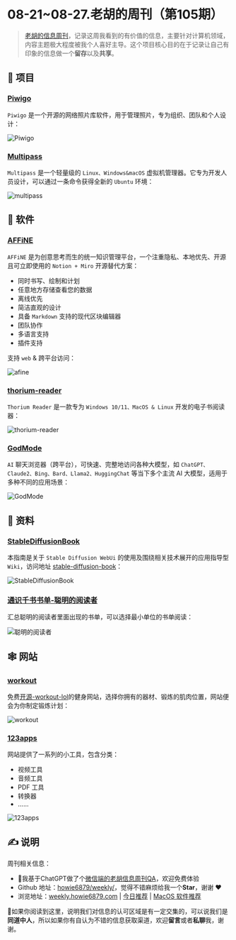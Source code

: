 # 08-21~08-27.老胡的周刊（第105期）

> [老胡的信息周刊](https://weekly.howie6879.com/)，记录这周我看到的有价值的信息，主要针对计算机领域，内容主题极大程度被我个人喜好主导。这个项目核心目的在于记录让自己有印象的信息做一个**留存**以及**共享**。

## 🎯 项目

### [Piwigo](https://github.com/Piwigo/Piwigo)

 `Piwigo` 是一个开源的网络照片库软件，用于管理照片，专为组织、团队和个人设计：
 
 ![Piwigo](https://images-1252557999.file.myqcloud.com/uPic/Piwigo.jpeg)
 
 ### [Multipass](https://github.com/canonical/multipass)
 
 `Multipass` 是一个轻量级的 `Linux、Windows&macOS` 虚拟机管理器。它专为开发人员设计，可以通过一条命令获得全新的 `Ubuntu` 环境：
 
 ![multipass](https://images-1252557999.file.myqcloud.com/uPic/multipass.jpg)

## 🤖 软件

### [AFFiNE](https://github.com/toeverything/AFFiNE)

`AFFiNE` 是为创意思考而生的统一知识管理平台，一个注重隐私、本地优先、开源且可立即使用的 `Notion + Miro` 开源替代方案：

- 同时书写、绘制和计划
- 任意地方存储查看您的数据
- 离线优先
- 简洁直观的设计
- 具备 `Markdown` 支持的现代区块编辑器
- 团队协作
- 多语言支持
- 插件支持

支持 `web` & 跨平台访问：

![afine](https://images-1252557999.file.myqcloud.com/uPic/afine.jpg)

### [thorium-reader](https://github.com/edrlab/thorium-reader)

`Thorium Reader` 是一款专为 `Windows 10/11、MacOS & Linux` 开发的电子书阅读器：

![thorium-reader](https://images-1252557999.file.myqcloud.com/uPic/thorium-reader.png)

### [GodMode](https://github.com/smol-ai/GodMode/)

`AI` 聊天浏览器（跨平台），可快速、完整地访问各种大模型，如 `ChatGPT、Claude2、Bing、Bard、Llama2、HuggingChat` 等当下多个主流 AI 大模型，适用于多种不同的应用场景：

![GodMode](https://images-1252557999.file.myqcloud.com/uPic/GodMode.png)

## 👀 资料

### [StableDiffusionBook](https://github.com/sudoskys/StableDiffusionBook)

本指南是关于 `Stable Diffusion WebUi` 的使用及围绕相关技术展开的应用指导型 `Wiki`，访问地址 [stable-diffusion-book](https://stable-diffusion-book.vercel.app/)：

![StableDiffusionBook](https://images-1252557999.file.myqcloud.com/uPic/StableDiffusionBook.jpg)

### [通识千书书单-聪明的阅读者](https://docs.qq.com/sheet/DY2RmcVVMVE9Qd3JV?tab=BB08J2)

汇总聪明的阅读者里面出现的书单，可以选择最小单位的书单阅读：

![聪明的阅读者](https://images-1252557999.file.myqcloud.com/uPic/聪明的阅读者.jpg)

## 🕸 网站

### [workout](https://workout.lol/)

免费[开源-workout-lol](https://github.com/workout-lol/workout-lol)的健身网站，选择你拥有的器材、锻炼的肌肉位置，网站便会为你制定锻炼计划：

![workout](https://images-1252557999.file.myqcloud.com/uPic/workout.jpg)

### [123apps](https://123apps.com/cn/)

网站提供了一系列的小工具，包含分类：

- 视频工具
- 音频工具
- PDF 工具
- 转换器
- ......

![123apps](https://images-1252557999.file.myqcloud.com/uPic/123apps.jpg)

## ✍️ 说明

周刊相关信息：

- 🥳我基于ChatGPT做了个[微信端的老胡信息周刊QA](https://mp.weixin.qq.com/s/3ohE-rm6kryC07parr29bQ)，欢迎免费体验
- Github 地址：[howie6879/weekly/](https://github.com/howie6879/weekly/)，觉得不错麻烦给我一个**Star**，谢谢 ❤️
- 浏览地址：[weekly.howie6879.com](https://weekly.howie6879.com) | [今日推荐](https://weekly.howie6879.com/recommend/index.html) | [MacOS 软件推荐](https://weekly.howie6879.com/soft/mac.html)

🙌如果你阅读到这里，说明我们对信息的认可区域是有一定交集的，可以说我们是**同道中人**，所以如果你有自认为不错的信息获取渠道，欢迎**留言**或者**私聊**我，谢谢。
